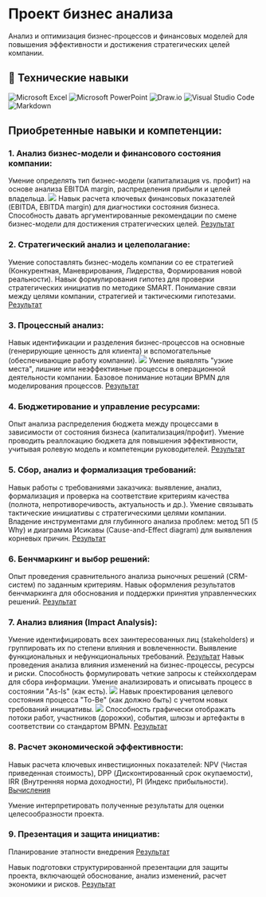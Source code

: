 # Проект бизнес анализа
Анализ и оптимизация бизнес-процессов и финансовых моделей для повышения эффективности и достижения стратегических целей компании.

## 💼 Технические навыки
![Microsoft Excel](https://img.shields.io/badge/Microsoft_Excel-217346?style=for-the-badge&logo=microsoft-excel&logoColor=white)
![Microsoft PowerPoint](https://img.shields.io/badge/Microsoft_PowerPoint-B7472A?style=for-the-badge&logo=microsoft-powerpoint&logoColor=white)
![Draw.io](https://img.shields.io/badge/draw.io-%2523F08705.svg?style=for-the-badge&logo=diagramsdotnet&logoColor=white)
![Visual Studio Code](https://img.shields.io/badge/Visual%20Studio%20Code-0078d7.svg?style=for-the-badge&logo=visual-studio-code&logoColor=white)
![Markdown](https://img.shields.io/badge/markdown-%23000000.svg?style=for-the-badge&logo=markdown&logoColor=white)

## Приобретенные навыки и компетенции:
### 1. Анализ бизнес-модели и финансового состояния компании:

Умение определять тип бизнес-модели (капитализация vs. профит) на основе анализа EBITDA margin, распределения прибыли и целей владельца.
![](https://github.com/Nadezhda2024/The-business-analysis-project/blob/main/%D1%80%D0%B0%D1%81%D1%81%D1%87%D0%B5%D1%82.png)
Навык расчета ключевых финансовых показателей (EBITDA, EBITDA margin) для диагностики состояния бизнеса.
Способность давать аргументированные рекомендации по смене бизнес-модели для достижения стратегических целей.
[Результат](https://github.com/Nadezhda2024/The-business-analysis-project/blob/main/%D0%90%D0%BD%D0%B0%D0%BB%D0%B8%D0%B7%20%D0%B1%D0%B8%D0%B7%D0%BD%D0%B5%D1%81-%D0%BC%D0%BE%D0%B4%D0%B5%D0%BB%D0%B8%20%D0%B8%20%D1%84%D0%B8%D0%BD%D0%B0%D0%BD%D1%81%D0%BE%D0%B2%D0%BE%D0%B3%D0%BE%20%D1%81%D0%BE%D1%81%D1%82%D0%BE%D1%8F%D0%BD%D0%B8%D1%8F%20%D0%BA%D0%BE%D0%BC%D0%BF%D0%B0%D0%BD%D0%B8%D0%B8.pdf)
### 2. Стратегический анализ и целеполагание:

Умение сопоставлять бизнес-модель компании со ее стратегией (Конкурентная, Маневрирования, Лидерства, Формирования новой реальности).
Навык формулирования гипотез для проверки стратегических инициатив по методике SMART.
Понимание связи между целями компании, стратегией и тактическими гипотезами.
[Результат](https://github.com/Nadezhda2024/The-business-analysis-project/blob/main/%D0%A1%D1%82%D1%80%D0%B0%D1%82%D0%B5%D0%B3%D0%B8%D1%87%D0%B5%D1%81%D0%BA%D0%B8%D0%B9%20%D0%B0%D0%BD%D0%B0%D0%BB%D0%B8%D0%B7%20%D0%B8%20%D1%86%D0%B5%D0%BB%D0%B5%D0%BF%D0%BE%D0%BB%D0%B0%D0%B3%D0%B0%D0%BD%D0%B8%D0%B5%20SMART.pdf)
### 3. Процессный анализ:

Навык идентификации и разделения бизнес-процессов на основные (генерирующие ценность для клиента) и вспомогательные (обеспечивающие работу компании).
![](https://github.com/Nadezhda2024/The-business-analysis-project/blob/main/%D1%81%D1%85%D0%B5%D0%BC%D0%B0%20%D0%B1%D0%B8%D0%B7%D0%BD%D0%B5%D1%81%20%D0%BF%D1%80%D0%BE%D1%86%D0%B5%D1%81%D1%81%D0%BE%D0%B2.png)
Умение выявлять "узкие места", лишние или неэффективные процессы в операционной деятельности компании.
Базовое понимание нотации BPMN для моделирования процессов.
[Результат](https://github.com/Nadezhda2024/The-business-analysis-project/blob/main/%D0%9F%D1%80%D0%BE%D1%86%D0%B5%D1%81%D1%81%D0%BD%D1%8B%D0%B9%20%D0%B0%D0%BD%D0%B0%D0%BB%D0%B8%D0%B7.pdf)
### 4. Бюджетирование и управление ресурсами:

Опыт анализа распределения бюджета между процессами в зависимости от состояния бизнеса (капитализация/профит).
Умение проводить реаллокацию бюджета для повышения эффективности, учитывая ролевую модель и компетенции руководителей.
[Результат](https://github.com/Nadezhda2024/The-business-analysis-project/blob/main/%D0%91%D1%8E%D0%B4%D0%B6%D0%B5%D1%82%D0%B8%D1%80%D0%BE%D0%B2%D0%B0%D0%BD%D0%B8%D0%B5%20%D0%B8%20%D1%83%D0%BF%D1%80%D0%B0%D0%B2%D0%BB%D0%B5%D0%BD%D0%B8%D0%B5%20%D1%80%D0%B5%D1%81%D1%83%D1%80%D1%81%D0%B0%D0%BC%D0%B8.pdf)
### 5. Сбор, анализ и формализация требований:

Навык работы с требованиями заказчика: выявление, анализ, формализация и проверка на соответствие критериям качества (полнота, непротиворечивость, актуальность и др.).
Умение связывать тактические инициативы с стратегическими целями компании.
Владение инструментами для глубинного анализа проблем: метод 5П (5 Why) и диаграмма Исикавы (Cause-and-Effect diagram) для выявления корневых причин.
[Результат](https://github.com/Nadezhda2024/The-business-analysis-project/blob/main/%D0%A1%D0%B1%D0%BE%D1%80%2C%20%D0%B0%D0%BD%D0%B0%D0%BB%D0%B8%D0%B7%20%D0%B8%20%D1%84%D0%BE%D1%80%D0%BC%D0%B0%D0%BB%D0%B8%D0%B7%D0%B0%D1%86%D0%B8%D1%8F%20%D1%82%D1%80%D0%B5%D0%B1%D0%BE%D0%B2%D0%B0%D0%BD%D0%B8%D0%B9.pdf)
### 6. Бенчмаркинг и выбор решений:

Опыт проведения сравнительного анализа рыночных решений (CRM-систем) по заданным критериям.
Навык оформления результатов бенчмаркинга для обоснования и поддержки принятия управленческих решений.
[Результат](https://github.com/Nadezhda2024/The-business-analysis-project/blob/main/%D0%91%D0%B5%D0%BD%D1%87%D0%BC%D0%B0%D1%80%D0%BA%D0%B8%D0%BD%D0%B3%20%D0%B8%20%D0%B2%D1%8B%D0%B1%D0%BE%D1%80%20%D1%80%D0%B5%D1%88%D0%B5%D0%BD%D0%B8%D0%B9.pdf)
### 7. Анализ влияния (Impact Analysis):

Умение идентифицировать всех заинтересованных лиц (stakeholders) и группировать их по степени влияния и вовлеченности.
Выявление функциональных и нефункциональных требований.
[Результат](https://github.com/Nadezhda2024/The-business-analysis-project/blob/main/%D0%90%D0%BD%D0%B0%D0%BB%D0%B8%D0%B7%20%D0%B2%D0%BB%D0%B8%D1%8F%D0%BD%D0%B8%D1%8F.pdf)
Навык проведения анализа влияния изменений на бизнес-процессы, ресурсы и риски.
Способность формулировать четкие запросы к стейкхолдерам для сбора информации.
Умение анализировать и описывать процесс в состоянии "As-Is" (как есть).
![](https://github.com/Nadezhda2024/The-business-analysis-project/blob/main/%D0%BF%D1%80%D0%BE%D1%86%D0%B5%D1%81%D1%81%20AS%20IS.jpg)
Навык проектирования целевого состояния процесса "To-Be" (как должно быть) с учетом новых требований инициативы.
![](https://github.com/Nadezhda2024/The-business-analysis-project/blob/main/%D0%BF%D1%80%D0%BE%D1%86%D0%B5%D1%81%D1%81%20TO%20BE.jpg)
Способность графически отображать потоки работ, участников (дорожки), события, шлюзы и артефакты в соответствии со стандартом BPMN.
[Результат](https://github.com/Nadezhda2024/The-business-analysis-project/blob/main/%D0%9C%D0%BE%D0%B4%D0%B5%D0%BB%D0%B8%D1%80%D0%BE%D0%B2%D0%B0%D0%BD%D0%B8%D0%B5%20%D0%B1%D0%B8%D0%B7%D0%BD%D0%B5%D1%81-%D0%BF%D1%80%D0%BE%D1%86%D0%B5%D1%81%D1%81%D0%BE%D0%B2%20%D0%B2%20%D0%BD%D0%BE%D1%82%D0%B0%D1%86%D0%B8%D0%B8%20BPMN%202.0.pdf)
### 8. Расчет экономической эффективности:

Навык расчета ключевых инвестиционных показателей: NPV (Чистая приведенная стоимость), DPP (Дисконтированный срок окупаемости), IRR (Внутренняя норма доходности), PI (Индекс прибыльности).
[Вычисления](https://docs.google.com/spreadsheets/d/1q766aZbDTJO8MJrtsEKXaGOzJjxcRtYHK2efOz9Iz2E/edit?usp=sharing)

Умение интерпретировать полученные результаты для оценки целесообразности проекта.

### 9. Презентация и защита инициатив:
Планирование этапности внедрения
[Результат](https://github.com/Nadezhda2024/The-business-analysis-project/blob/main/%D0%AD%D1%82%D0%B0%D0%BF%D0%BD%D0%BE%D1%81%D1%82%D1%8C%20%D0%B2%D0%BD%D0%B5%D0%B4%D1%80%D0%B5%D0%BD%D0%B8%D1%8F%20%D0%B8%D0%BD%D0%B8%D1%86%D0%B8%D0%B0%D1%82%D0%B8%D0%B2%D1%8B.pdf)

Навык подготовки структурированной презентации для защиты проекта, включающей обоснование, анализ изменений, расчет экономики и рисков.
[Результат](https://github.com/Nadezhda2024/The-business-analysis-project/blob/main/%D0%9F%D1%80%D0%B5%D0%B7%D0%B5%D0%BD%D1%82%D0%B0%D1%86%D0%B8%D1%8F%20%D0%B8%20%D0%B7%D0%B0%D1%89%D0%B8%D1%82%D0%B0%20%D0%B8%D0%BD%D0%B8%D1%86%D0%B8%D0%B0%D1%82%D0%B8%D0%B2.pdf)
[]()
